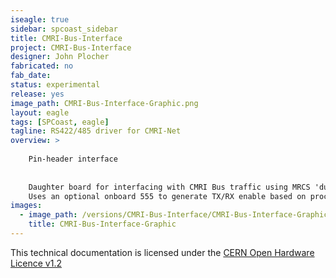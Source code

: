 ```yaml
---
iseagle: true
sidebar: spcoast_sidebar
title: CMRI-Bus-Interface
project: CMRI-Bus-Interface
designer: John Plocher
fabricated: no
fab_date: 
status: experimental
release: yes
image_path: CMRI-Bus-Interface-Graphic.png
layout: eagle
tags: [SPCoast, eagle]
tagline: RS422/485 driver for CMRI-Net
overview: >
    
    Pin-header interface
    
    
    Daughter board for interfacing with CMRI Bus traffic using MRCS 'duino example code.
    Uses an optional onboard 555 to generate TX/RX enable based on processor I/O direction
images:
  - image_path: /versions/CMRI-Bus-Interface/CMRI-Bus-Interface-Graphic.png
    title: CMRI-Bus-Interface-Graphic
---
```



This technical documentation is licensed under the [CERN Open Hardware Licence v1.2](http://www.ohwr.org/attachments/2388/cern_ohl_v_1_2.txt)
